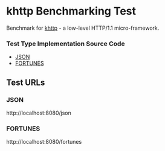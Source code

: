 # khttp Benchmarking Test

Benchmark for [khttp](https://github.com/karlivory/khttp) - a low-level HTTP/1.1 micro-framework.

### Test Type Implementation Source Code

* [JSON](./src/main.rs)
* [FORTUNES](./src/main.rs)

## Test URLs

### JSON

http://localhost:8080/json

### FORTUNES

http://localhost:8080/fortunes
